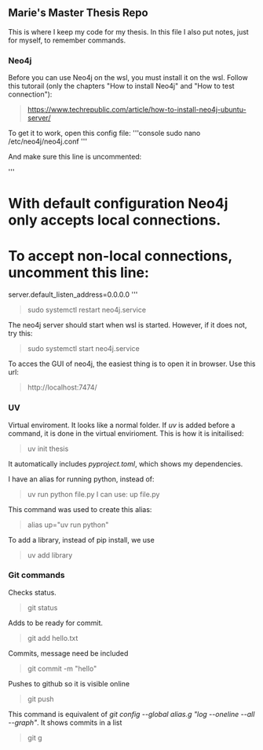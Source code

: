 ## Marie's Master Thesis Repo

This is where I keep my code for my thesis. In this file I also put notes, just for myself, to remember commands.

### Neo4j
Before you can use Neo4j on the wsl, you must install it on the wsl. Follow this tutorail (only the chapters "How to install Neo4j" and "How to test connection"):
> https://www.techrepublic.com/article/how-to-install-neo4j-ubuntu-server/ 

To get it to work, open this config file:
'''console
sudo nano /etc/neo4j/neo4j.conf 
'''

And make sure this line is uncommented:

'''
# With default configuration Neo4j only accepts local connections.
# To accept non-local connections, uncomment this line:
server.default_listen_address=0.0.0.0
'''

> sudo systemctl restart neo4j.service 

The neo4j server should start when wsl is started. However, if it does not, try this:
> sudo systemctl start neo4j.service 

To acces the GUI of neo4j, the easiest thing is to open it in browser. Use this url:
> http://localhost:7474/ 

### UV
Virtual enviroment. It looks like a normal folder. If *uv* is added before a command, it is done in the virtual envirioment. This is how it is initailised:
> uv init thesis

It automatically includes *pyproject.toml*, which shows my dependencies.

I have an alias for running python, instead of:
> uv run python file.py
I can use:
> up file.py

This command was used to create this alias:
> alias up="uv run python"

To add a library, instead of pip install, we use
> uv add library

### Git commands
Checks status.
> git status

Adds to be ready for commit.
> git add hello.txt

Commits, message need be included
> git commit -m "hello"

Pushes to github so it is visible online
> git push

This command is equivalent of *git config --global alias.g "log --oneline --all --graph"*. It shows commits in a list
> git g
